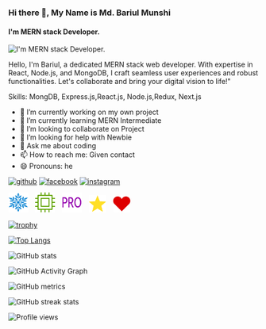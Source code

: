 ### Hi there 👋, My Name is Md. Bariul Munshi
#### I'm MERN stack Developer.
![I'm MERN stack Developer.](https://scontent.fdac134-1.fna.fbcdn.net/v/t39.30808-6/366710531_199518293112332_101516262849924397_n.jpg?_nc_cat=105&ccb=1-7&_nc_sid=174925&_nc_eui2=AeEuFfnBDBGdgyJSBzTPx_I88cKGQD5H4-fxwoZAPkfj5ztDAa6xehpSCFXs5EWX5eWCdp2Z0C1WMqNqVNdpqAgd&_nc_ohc=f8xc67F8rvQAX_ERsrO&_nc_ht=scontent.fdac134-1.fna&oh=00_AfCjO5__g3N07NGyW8zAszQKogw125WjCfhEP1hCCqMT2A&oe=64EE15FE)

Hello, I'm Bariul, a dedicated MERN stack web developer. With expertise in React, Node.js, and MongoDB, I craft seamless user experiences and robust functionalities. Let's collaborate and bring your digital vision to life!"

Skills: MongDB, Express.js,React.js, Node.js,Redux, Next.js

- 🔭 I’m currently working on my own project 
- 🌱 I’m currently learning MERN Intermediate 
- 👯 I’m looking to collaborate on Project 
- 🤔 I’m looking for help with Newbie 
- 💬 Ask me about coding 
- 📫 How to reach me: Given contact 
- 😄 Pronouns: he 


[<img src='https://cdn.jsdelivr.net/npm/simple-icons@3.0.1/icons/github.svg' alt='github' height='40'>](https://github.com/bariulmunshi)  [<img src='https://cdn.jsdelivr.net/npm/simple-icons@3.0.1/icons/facebook.svg' alt='facebook' height='40'>](https://www.facebook.com/bariulinsights)  [<img src='https://cdn.jsdelivr.net/npm/simple-icons@3.0.1/icons/instagram.svg' alt='instagram' height='40'>](https://www.instagram.com/md.bariulmunshi/)  

<a href='https://archiveprogram.github.com/'><img src='https://raw.githubusercontent.com/acervenky/animated-github-badges/master/assets/acbadge.gif' width='40' height='40'></a> <a href='https://docs.github.com/en/developers'><img src='https://raw.githubusercontent.com/acervenky/animated-github-badges/master/assets/devbadge.gif' width='40' height='40'></a> <a href='https://github.com/pricing'><img src='https://raw.githubusercontent.com/acervenky/animated-github-badges/master/assets/pro.gif' width='40' height='40'></a> <a href='https://stars.github.com/'><img src='https://raw.githubusercontent.com/acervenky/animated-github-badges/master/assets/starbadge.gif' width='35' height='35'></a> <a href='https://docs.github.com/en/github/supporting-the-open-source-community-with-github-sponsors'><img src='https://raw.githubusercontent.com/acervenky/animated-github-badges/master/assets/sponsorbadge.gif' width='35' height='35'></a> 

[![trophy](https://github-profile-trophy.vercel.app/?username=bariulmunshi)](https://github.com/ryo-ma/github-profile-trophy)

[![Top Langs](https://github-readme-stats.vercel.app/api/top-langs/?username=bariulmunshi)](https://github.com/anuraghazra/github-readme-stats)

![GitHub stats](https://github-readme-stats.vercel.app/api?username=bariulmunshi&show_icons=true&count_private=true)  

![GitHub Activity Graph](https://activity-graph.herokuapp.com/graph?username=bariulmunshi)  

![GitHub metrics](https://metrics.lecoq.io/bariulmunshi)  

![GitHub streak stats](https://streak-stats.demolab.com/?user=bariulmunshi)  

![Profile views](https://gpvc.arturio.dev/bariulmunshi)  
